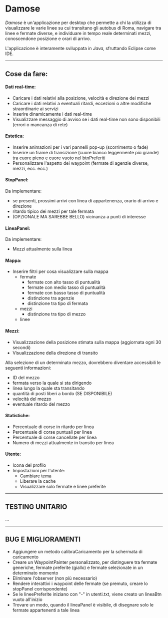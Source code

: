 # Damose
*Damose* è un'applicazione per desktop che permette a chi la utilizza di visualizzare le varie linee su cui transitano gli autobus di Roma, navigare tra linee e fermate diverse, e individuare in tempo reale determinati mezzi, conoscendone posizione e orari di arrivo.

L'applicazione è interamente sviluppata in *Java*, sfruttando Eclipse come IDE. 

___

## Cose da fare:

#### Dati real-time:
- Caricare i dati relativi alla posizione, velocità e direzione dei mezzi
- Caricare i dati relativi a eventuali ritardi, eccezioni o altre modifiche straordinarie ai servizi
- Inserire dinamicamente i dati real-time
- Visualizzare messaggio di avviso se i dati real-time non sono disponibili (errori o mancanza di rete)

#### Estetica:
- Inserire animazioni per i vari pannelli pop-up (scorrimento o fade)
- Inserire un frame di transizione (cuore bianco leggermente più grande) tra cuore pieno e cuore vuoto nel btnPreferiti
- Personalizzare l'aspetto dei waypoint (fermate di agenzie diverse, mezzi, ecc. ecc.)

#### StopPanel:
Da implementare:
- se presenti, prossimi arrivi con linea di appartenenza, orario di arrivo e direzione
- ritardo tipico dei mezzi per tale fermata
- (OPZIONALE MA SAREBBE BELLO) vicinanza a punti di interesse

#### LineaPanel:
Da implementare:
- Mezzi attualmente sulla linea

#### Mappa:
- Inserire filtri per cosa visualizzare sulla mappa
	- fermate
		- fermate con alto tasso di puntualità
		- fermate con medio tasso di puntualità
		- fermate con basso tasso di puntualità
		- distinzione tra agenzie
		- distinzione tra tipo di fermata
	- mezzi
		- distinzione tra tipo di mezzo
	- linee

#### Mezzi:
- Visualizzazione della posizione stimata sulla mappa (aggiornata ogni 30 secondi)
- Visualizzazione della direzione di transito

Alla selezione di un determinato mezzo, dovrebbero diventare accessibili le seguenti informazioni:
- ID del mezzo
- fermata verso la quale si sta dirigendo
- linea lungo la quale sta transitando
- quantità di posti liberi a bordo (SE DISPONIBILE)
- velocità del mezzo
- eventuale ritardo del mezzo

#### Statistiche:
- Percentuale di corse in ritardo per linea
- Percentuale di corse puntuali per linea
- Percentuale di corse cancellate per linea
- Numero di mezzi attualmente in transito per linea

#### Utente:
- Icona del profilo
- Impostazioni per l'utente:
  - Cambiare tema
  - Liberare la cache
  - Visualizzare solo fermate e linee preferite
___

## TESTING UNITARIO
...
___

## BUG E MIGLIORAMENTI
- Aggiungere un metodo calibraCaricamento per la schermata di caricamento
- Creare un WaypointPainter personalizzato, per distinguere tra fermate generiche, fermate preferite (giallo) e fermate selezionate in un determinato momento
- Eliminare l'observer (non più necessario)
- Rendere interattivi i waypoint delle fermate (se premuto, creare lo stopPanel corrispondente)
- Se le lineePreferite iniziano con "-" in utenti.txt, viene creato un lineaBtn vuoto all'inizio
- Trovare un modo, quando il lineaPanel è visibile, di disegnare solo le fermate appartenenti a tale linea